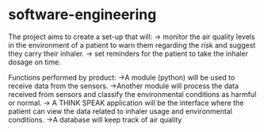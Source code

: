 # software-engineering
The project aims to create a set-up that will:
-> monitor the air quality levels in the environment of a patient to warn
them regarding the risk and suggest they carry their inhaler.
-> set reminders for the patient to take the inhaler dosage on time.

Functions performed by product:
->A module (python) will be used to receive data from the sensors.
->Another module will process the data received from sensors and classify
the environmental conditions as harmful or normal.
-> A THINK SPEAK  application will be the interface where the patient can view the
data related to inhaler usage and environmental conditions.
->A database will keep track of air quality
